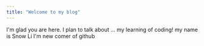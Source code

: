 ```yaml
---
title: "Welcome to my blog"
---
```


I'm glad you are here. I plan to talk about ...
my learning of coding!
my name is Snow Li
I'm new comer of github

